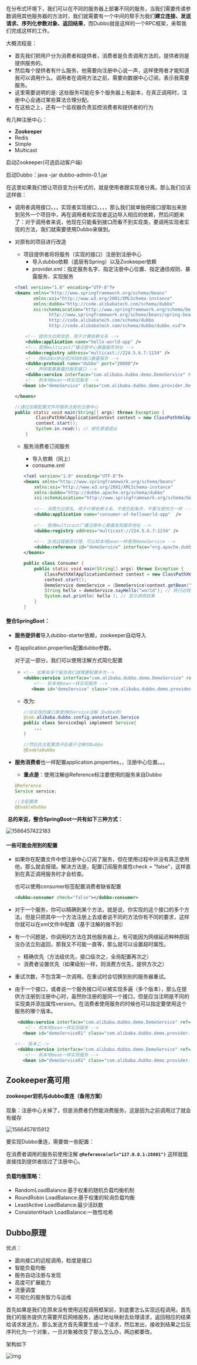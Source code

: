 在分布式环境下，我们可以在不同的服务器上部署不同的服务，当我们需要传递参数调用其他服务器的方法时，我们就需要有一个中间的帮手为我们**建立连接、发送请求、序列化参数对象、返回结果**，而Dubbo就是这样的一个RPC框架，来帮我们完成这样的工作。

大概流程是：

- 首先我们把用户分为消费者和提供者，消费者是负责调用方法的，提供者则是提供服务的。
- 然后每个提供者有什么服务，他需要向注册中心说一声，这样使用者才能知道我可以调用什么。调用者在调用方法之前，需要向数据中心订阅，表示我需要服务。
- 这里需要说明的是: 这些服务可能在多个服务器上有副本，在真正调用时，注册中心会通过某些算法合理分配。
- 在这些之上，还有一个监视器负责监控消费者和提供者的行为



有几种注册中心：

- **Zookeeper**
- Redis
- Simple
- Multicast



启动Zookeeper(可选启动客户端)

启动Dubbo：java -jar dubbo-admin-0.1.jar



在这里如果我们想让项目变为分布式的，就是使用者跟实现者分离。那么我们应该这样做：

- 调用者调用接口，，，实现者实现接口，，，，那么我们就单独把接口提取出来放到另外一个项目中，再在调用者和实现者这边导入相应的依赖，然后问题来了：对于调用者来说，他现在只能看到接口而看不到实现类，要调用实现者实现的方法，我们就需要使用Dubbo来做到。

- 对原有的项目进行改造

  - 项目提供者将将服务（实现的接口）注册到注册中心
    - 导入dubbo依赖（底层有Spring）以及Zookeeper依赖
    - provider.xml：指定服务名字、指定注册中心位置、指定通信规则、暴露服务、实现服务

  ```xml
  <?xml version="1.0" encoding="UTF-8"?>
  <beans xmlns="http://www.springframework.org/schema/beans" 
         xmlns:xsi="http://www.w3.org/2001/XMLSchema-instance"
         xmlns:dubbo="http://code.alibabatech.com/schema/dubbo"
         xsi:schemaLocation="http://www.springframework.org/schema/beans     
               http://www.springframework.org/schema/beans/spring-beans.xsd    
               http://code.alibabatech.com/schema/dubbo        
               http://code.alibabatech.com/schema/dubbo/dubbo.xsd">
  
      <!-- 提供方应用信息，用于计算依赖关系 -->
      <dubbo:application name="hello-world-app" />
      <!-- 使用multicast广播注册中心暴露服务地址 -->
      <dubbo:registry address="multicast://224.5.6.7:1234" />
      <!-- 用dubbo协议在20880端口暴露服务 -->
      <dubbo:protocol name="dubbo" port="20880"/>
      <!-- 声明需要暴露的服务接口 -->
      <dubbo:service interface="com.alibaba.dubbo.demo.DemoService" ref="demoService"/>
      <!-- 和本地bean一样实现服务 -->
     <bean id="demoService" class="com.alibaba.dubbo.demo.provider.DemoServiceImpl"/>
  
  </beans>
  
  ```

  ```java
  //通过加载配置文件将服务注册到注册中心
  public static void main(String[] args) throws Exception {
          ClassPathXmlApplicationContext context = new ClassPathXmlApplicationContext(new 				String[] {"provider.xml"});
          context.start();
          System.in.read(); // 按任意键退出
      }
  ```

  - 服务消费者订阅服务

    - 导入依赖（同上）
    - consume.xml

    ```xml
    <?xml version="1.0" encoding="UTF-8"?>
    <beans xmlns="http://www.springframework.org/schema/beans"
        xmlns:xsi="http://www.w3.org/2001/XMLSchema-instance"
        xmlns:dubbo="http://dubbo.apache.org/schema/dubbo"
        xsi:schemaLocation="http://www.springframework.org/schema/beans        http://www.springframework.org/schema/beans/spring-beans-4.3.xsd        http://dubbo.apache.org/schema/dubbo        http://dubbo.apache.org/schema/dubbo/dubbo.xsd">
     
        <!-- 消费方应用名，用于计算依赖关系，不是匹配条件，不要与提供方一样 -->
        <dubbo:application name="consumer-of-helloworld-app"  />
     
        <!-- 使用multicast广播注册中心暴露发现服务地址 -->
        <dubbo:registry address="multicast://224.5.6.7:1234" />
     
        <!-- 生成远程服务代理，可以和本地bean一样使用demoService -->
        <dubbo:reference id="demoService" interface="org.apache.dubbo.demo.DemoService" />
    </beans>
    ```

    ```JAVA
    public class Consumer {
        public static void main(String[] args) throws Exception {
            ClassPathXmlApplicationContext context = new ClassPathXmlApplicationContext(new String[] {"/consumer.xml"});
            context.start();
            DemoService demoService = (DemoService)context.getBean("demoService"); // 获取远程服务代理
            String hello = demoService.sayHello("world"); // 执行远程方法
            System.out.println( hello ); // 显示调用结果
        }
    }
    ```

    

#### 整合SpringBoot：

- **服务提供者**导入dubbo-starter依赖，zookeeper自动导入

- 在application.properties配置dubbo参数。

  对于这一部分，我们可以使用注解方式简化配置

  - ```xml
    <!-- 如果有多个服务我们就需要配置多次-->
    <dubbo:service interface="com.alibaba.dubbo.demo.DemoService" ref="demoService"/>
        <!-- 和本地bean一样实现服务 -->
       <bean id="demoService" class="com.alibaba.dubbo.demo.provider.DemoServiceImpl"/>
    ```

  - 改为:  

    ```java
    //在实现的接口类使用@Service注解（Dubbo的）
    @com.alibaba.dubbo.config.annotation.Service
    public class ServiceImpl implement Service{
    	...
    }
    
    //然后在主配置类开启基于注解的Dubbo
    @EnableDubbo
    ```

- **服务消费者**也一样配置application.properties，，注册中心位置。。。

  - **重点是**：使用注解@Reference标注要使用的服务来自Dubbo

  ```java
  @Reference
  Service service;
  
  //主配置类
  @EnableDubbo
  ```

 

​	**总的来说，整合SpringBoot一共有如下三种方式：**

![1566457422183](C:\Users\H\AppData\Roaming\Typora\typora-user-images\1566457422183.png)

#### 一些可能会用到的配置

- 如果你在配置文件中想注册中心订阅了服务，但在使用过程中并没有真正使用他，那么就会报错。解决方法是，配置订阅服务属性check = "false"，这样直到在真正调用服务时才会检查。

  也可以使用consumer标签配置消费者缺省配置

  ```xml
  <dubbo:consumer check="false"></dubbo:consumer>
  ```

- 对于一个服务，你可以精确到某个方法，就是说，你实现的这个接口的多个方法，但是只把其中一个方法注册上去或者说不同的方法你有不同的要求，这样你就可以在xml文件中配置（基于注解的做不到）

- 有一个问题是，你调用的方法在其他服务器上，有可能因为网络延迟种种原因没办法立刻返回，那我又不可能一直等，那么就可以设置超时属性。

  - 精确优先（方法级优先，接口级次之，全局配置再次之）
  - 消费者设置优先（如果级别一样，则消费方优先，提供方次之）

- 重试次数，不包含第一次调用。在重试时会切换到别的服务器重试。

- 由于一个接口，或者说一个服务接口可以被实现多遍（多个版本），那么在提供方注册到注册中心时，虽然你注册的是同一个接口，但是应当注明是不同的实现类并添加属性version。在消费者使用服务的时候也可以指定要使用这个服务的哪个版本。

  ```xml
   <dubbo:service interface="com.alibaba.dubbo.demo.DemoService" ref="demoService"  version = "1.0.0"/>
      <!-- 和本地bean一样实现服务 -->
     <bean id="demoService01" class="com.alibaba.dubbo.demo.provider.DemoServiceImpl01"/>
  
  <!-- 版本二-->
   <dubbo:service interface="com.alibaba.dubbo.demo.DemoService" ref="demoService"  version = "2.0.0"/>
      <!-- 和本地bean一样实现服务 -->
     <bean id="demoService02" class="com.alibaba.dubbo.demo.provider.DemoServiceImpl02"/>
  ```

  

##   Zookeeper高可用



#### zookeeper宕机与dubbo直连（备用方案）

现象：注册中心关掉了，但是消费者仍然能消费服务，这是因为之前调用过了就会有缓存

![1566457815912](C:\Users\H\AppData\Roaming\Typora\typora-user-images\1566457815912.png)



要实现Dubbo重连，需要做一些配置：

在消费者调用的服务前使用注解  **`@Reference(url="127.0.0.1:28801")`**	这样就能直接找到提供者绕过了注册中心。



#### 负载均衡策略：

- RandomLoadBalance:基于权重的随机负载均衡机制
- RoundRobin LoadBalance:基于权重的轮询负载均衡
- LeastActive LoadBalance:最少活跃数
- ConsistentHash LoadBalance:一致性哈希





## Dubbo原理

优点：

- 面向接口的远程调用，粒度是接口
- 智能负载均衡
- 服务自动注册与发现
- 高度可扩展能力
- 流量调度
- 可视化的服务智力与运维



首先如果是我们在原来没有使用远程调用框架前，到底要怎么实现远程调用。首先我们的服务提供方需要开启网络服务，通过地址映射去处理请求，返回相应的结果给请求发送方。那么发送方首先需要生成一个请求，然后发出，接收到结果之后反序列化为一个对象，一旦对象被改变了那么怎么办，两边都要改。



架构如下

![img](https://images2017.cnblogs.com/blog/1147548/201709/1147548-20170928141450169-1251868962.png)






























